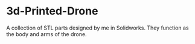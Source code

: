 # 3d-Printed-Drone
A collection of STL parts designed by me in Solidworks. They function as the body and arms of the drone.
